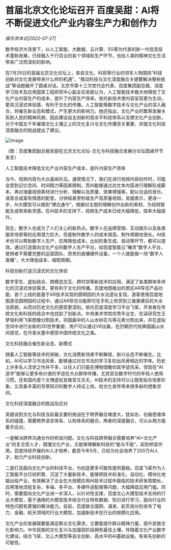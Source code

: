 # 首届北京文化论坛召开 百度吴甜：AI将不断促进文化产业内容生产力和创作力

*娱乐资本论|2022-07-27|*

数字经济大背景下，以人工智能、大数据、云计算、5G等为代表的新一代信息技术蓬勃发展，已经融入千行百业的各个领域和生产环节，也给人类的精神文化生活带来广泛而深刻的影响。

在7月26日的首届北京文化论坛上，来自文化、科技等行业的领军人物围绕“科技创新对文化发展带来什么样的机遇”、“推动科技与文化深度融合关键要解决哪些挑战”等话题展开了圆桌对话。北京市第十三次党代会代表、百度集团副总裁、深度学习技术及应用国家工程研究中心副主任吴甜认为，人工智能技术极大地降低了文化产业内容生产的成本，提升了内容生产效率。依托新技术使内容呈现更为生动，更具沉浸式体验感，有利于文化的传播。人工智能等数字技术与文化产业的深入融合，将催生新业态和模式，产生更大的影响力。她还指出，文化产业的繁荣发展关系到人民的精神风貌，因此建设自主创新的高水平科技体系以支撑文化产业创新，对于中国五千年璀璨文化土壤之上的文化复兴与文化传播至关重要，并就文化科技深度融合的挑战提出了建议。

![Image](http://static.ylzbl.com/uploads/ueditor/php/upload/image/20220727/1658908054294143.png)

（图：百度集团副总裁吴甜在北京文化论坛-文化与科技融合发展分论坛圆桌环节发言）

人工智能技术降低文化产业内容生产成本，提升内容生产效率

当今，视频内容为大众喜闻乐见。通常情况下，我们在进行视频内容创作时，可能会受到记忆空间、时间精力等因素限制，而AI能够通过对文本内容进行理解形成脚本，再对海量视频素材进行分析、理解以及质量、效果增强等，配以合适的音乐、语音合成富有情感的配音，分钟级甚至秒级生产高质量视频。吴甜表示，更进一步，AI大模型可以做到“博古通今”，根据对主题的理解创作出新的素材，为视频智能生成带来新灵感。在AI技术的支持下，视频生产成本已经大幅降低，效率大幅提升。

现在，数字人也成为了人们关心的新热点。数字人在品牌营销、互动娱乐以及各类服务场景等的应用潜力巨大，但是制作数字人的成本很高，制作周期也很长。AI技术也可以帮助数字人生产、应用降低成本，比如形象生成、驱动等环节，都可以提效。通过打造面向文化产业的数字人生产平台，如百度智能云“曦灵”数字人平台，使用者不需要完整的运营团队、昂贵的直播硬件设备，一个人就能做一场“数字人直播”，大大降低成本、缩短周期。

科技创新打造沉浸式的文化体验

数字孪生、虚拟结合、跨模态交互、跨时空等新技术的应用，满足了各类群体多样化的沉浸式体验需求，更有利于文化的传播。百度地图推出的景区AR导览产品功能，首个上线的是基于AR技术实现的圆明园的大水法遗址复现。游客使用百度地图游览圆明园的过程中，通过AR导览功能即可在手机上欣赏到三维重建后的大水法原貌，从而对历史文化的感受更深刻。依托百度深度学习平台飞桨，开发者在传统文化和科技的结合中也找到了创新点。中央美术学院优秀毕业生、在读研究生王梦瑶利用飞桨图像分割技术，将国画中的人山水树花鸟等元素分割出来，并在虚拟空间中进行全新的3D世界重塑，用户可以通过VR设备，在历朝历代经典国画山水间游览，在丹青水墨中感受中国传统文化之美。

文化科技融合催生新业态、新模式

随着人工智能等技术的突破，文化消费新场景不断解锁，新兴业态不断催生。比如，AI可以学习书法风骨，能够通过对古书法的学习复刻出风骨相近的字体。历史上许多名人流世之作并不多，以往人们只能在博物馆瞻仰其字迹风采，但现在“AI造字”能够让更多有价值的字迹在大众群体传播，尤其契合数字时代的年轻人使用习惯。还有国内首个文博虚拟宣推官文夭夭，AI技术的支持可以让既有贴合场景形象，又具备丰富的背景知识的数字人持证上岗，给文化宣传带来很多新的想象空间。

文化科技深度融合的挑战及应对

吴甜谈到文化与科技当前最主要的挑战在于跨界融合难度大，犹如左、右脑思维体系的碰撞，需要跨界语言体系、认知体系的磨合。两者的深度融合，可以从两方面着手应对。

一是解决跨界沟通合作的桥梁问题。文化与科技跨界融合需要培养“AI+文化产业”的复合型人才，既懂文化产业，又能够理解新科技的“能与不能”，起到桥梁作用。百度持续开展的AI人才培养，截至今年5月，已经为社会培养了200万AI人才，助力产业科技创新。

二是打造面向文化产业的科技平台，为创造更多可能性提供基础。百度飞桨作为人工智能平台已经积累、沉淀了大量新技术，能够把技术标准化、自动化、模块化地输出给产业，有效解决了企业在大规模应用AI技术过程中面临的技术研发周期长，应用落地流程复杂，多端、多平台、多硬件适配难等问题，大幅降低应用门槛。同时，需要面向文化产业进一步深入，以针对性支撑，百度文心大模型技术支持的行业大模型，基于通用的大模型技术结合行业特有数据、知识进行学习，面向行业的特色问题有更强的解决能力。目前，百度联合国网、浦发、航天局分别发布了电力、金融、航天领域的行业大模型，加速新技术在行业的规模化应用。

文化产业的发展既要能满足群众文化需求，又要能提升群众精神力量，提升民族文化影响力。中华民族的文化复兴与加强现阶段拥有最佳土壤，伴随着文化产业数字化建设，结合飞桨、文心大模型等自主创新、高水平的AI基础设施，有率先创新的可能性。

